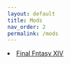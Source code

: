 ```yaml
---
layout: default
title: Mods
nav_order: 2
permalink: /mods
---
```


<div class="card">
    <div class="container">
        <lu>
            <li class="text-delta"><a href="https://the-back-room.github.io/mods/final-fantasy-xiv" target="_blank">Final Fntasy XIV</a></li>
        </lu>
    </div>
</div>